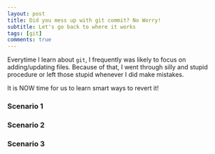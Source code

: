 ```yaml
---
layout: post
title: Did you mess up with git commit? No Worry!
subtitle: Let's go back to where it works
tags: [git]
comments: true
---
```


Everytime I learn about `git`, I frequently was likely to focus on adding/updating files. Because of that, I went through silly and stupid procedure or left those stupid whenever I did make mistakes. 

It is NOW time for us to learn smart ways to revert it!

### Scenario 1

### Scenario 2

### Scenario 3
